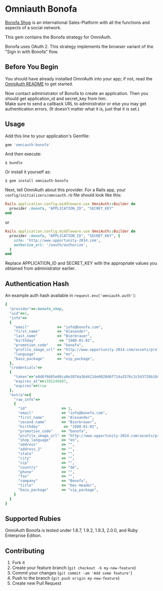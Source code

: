 # Omniauth Bonofa

[Bonofa Shop](http://www.opportunity-2014.com) is an international Sales-Platform with all the functions and aspects of a social network.
 
This gem contains the Bonofa strategy for OmniAuth.

Bonofa uses OAuth 2. This strategy implements the browser variant of the "Sign in with Bonofa" flow.

## Before You Begin

You should have already installed OmniAuth into your app; if not, read the [OmniAuth README](https://github.com/intridea/omniauth) to get started.

Now contact administrator of Bonofa to create an application. Then you should get application_id and secret_key from him.  
Make sure to send a callback URL to administrator or else you may get authentication errors. (It doesn't matter what it is, just that it is set.)

## Usage

Add this line to your application's Gemfile:

```ruby
gem 'omniauth-bonofa'
```

And then execute:

    $ bundle

Or install it yourself as:

    $ gem install omniauth-bonofa

Next, tell OmniAuth about this provider. For a Rails app, your `config/initializers/omniauth.rb` file should look like this:

```ruby
Rails.application.config.middleware.use OmniAuth::Builder do
  provider :bonofa, "APPLICATION_ID", "SECRET_KEY"
end
```

or

```ruby
Rails.application.config.middleware.use OmniAuth::Builder do
  provider :bonofa, "APPLICATION_ID", "SECRET_KEY", {
    site: 'http://www.opportunity-2014.com',
    authorize_url: '/oauth/authorize',
  }
end
```

Replace APPLICATION_ID and SECRET_KEY with the appropriate values you obtained from administrator earlier.

## Authentication Hash

An example auth hash available in `request.env['omniauth.auth']`:

```ruby
{
  "provider"=>:bonofa_shop,
  "uid"=>1,
  "info"=>
  {
    "email"             => "info@bonofa.com",
    "first_name"        => "Alexander",
    "last_name"         => "Bierbrauer",
    "birthday"           => "1980-01-01",
    "promotion_code"    => "bonofa",
    "profile_image_url" => "http://www.opportunity-2014.com/assets/profile_image_thumb.png",
    "language"          => "en",
    "baio_package"      => "vip_package",
  },
  "credentials"=>
  {
    "token"=>"e8d6f6685e08ca8e3874a36d421de0020d6f714a3576c2c543726b18d5c3ce89",
    "expires_at"=>1391245607,
    "expires"=>true
  },
  "extra"=>{
    "raw_info"=>
    {
      "id"                => 1,
      "email"             => "info@bonofa.com",
      "first_name"        => "Alexander",
      "second_name"       => "Bierbrauer",
      "birthday"           => "1980-01-01",
      "promotion_code"    => "bonofa",
      "profile_image_url" => "http://www.opportunity-2014.com/assets/profile_image_thumb.png",
      "shop_language"     => "en",
      "address"           => "",
      "address_2"         => "",
      "state"             => "",
      "city"              => "",
      "zip"               => "",
      "country"           => "de",
      "phone"             => "",
      "fax"               => "",
      "company"           => "Bonofa",
      "title"             => "Dev Header",
      "baio_package"      => "vip_package",
    }
  }
}
```

## Supported Rubies

OmniAuth Bonofa is tested under 1.8.7, 1.9.2, 1.9.3, 2.0.0, and Ruby Enterprise Edition.

## Contributing

1. Fork it
2. Create your feature branch (`git checkout -b my-new-feature`)
3. Commit your changes (`git commit -am 'Add some feature'`)
4. Push to the branch (`git push origin my-new-feature`)
5. Create new Pull Request

